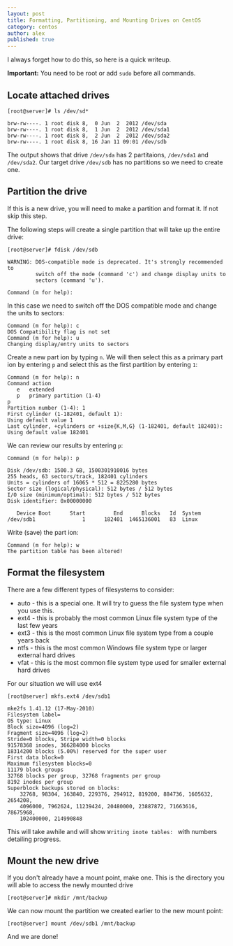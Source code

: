```yaml
---
layout: post
title: Formatting, Partitioning, and Mounting Drives on CentOS
category: centos
author: alex
published: true
---
```


I always forget how to do this, so here is a quick writeup.

**Important:** You need to be root or add `sudo` before all commands.

## Locate attached drives

```
[root@server]# ls /dev/sd*

brw-rw----. 1 root disk 8,  0 Jun  2  2012 /dev/sda
brw-rw----. 1 root disk 8,  1 Jun  2  2012 /dev/sda1
brw-rw----. 1 root disk 8,  2 Jun  2  2012 /dev/sda2
brw-rw----. 1 root disk 8, 16 Jan 11 09:01 /dev/sdb
```
The output shows that drive `/dev/sda` has 2 partitaions, `/dev/sda1` and `/dev/sda2`. Our target drive `/dev/sdb` has no partitions so we need to create one.

## Partition the drive

If this is a new drive, you will need to make a partition and format it. If not skip this step.

The following steps will create a single partition that will take up the entire drive:

```
[root@server]# fdisk /dev/sdb

WARNING: DOS-compatible mode is deprecated. It's strongly recommended to
         switch off the mode (command 'c') and change display units to
         sectors (command 'u').

Command (m for help):
```
In this case we need to switch off the DOS compatible mode and change the units to sectors:

```
Command (m for help): c
DOS Compatibility flag is not set
Command (m for help): u
Changing display/entry units to sectors
```

Create a new part ion by typing `n`. We will then select this as a primary part ion by entering `p` and select this as the first partition by entering `1`:

```
Command (m for help): n
Command action
   e   extended
   p   primary partition (1-4)
p
Partition number (1-4): 1
First cylinder (1-182401, default 1):
Using default value 1
Last cylinder, +cylinders or +size{K,M,G} (1-182401, default 182401):
Using default value 182401
```
We can review our results by entering `p`:

```
Command (m for help): p

Disk /dev/sdb: 1500.3 GB, 1500301910016 bytes
255 heads, 63 sectors/track, 182401 cylinders
Units = cylinders of 16065 * 512 = 8225280 bytes
Sector size (logical/physical): 512 bytes / 512 bytes
I/O size (minimum/optimal): 512 bytes / 512 bytes
Disk identifier: 0x00000000

   Device Boot      Start         End      Blocks   Id  System
/dev/sdb1               1      182401  1465136001   83  Linux
```
Write (save) the part ion:

```
Command (m for help): w
The partition table has been altered!
```

## Format the filesystem

There are a few different types of filesystems to consider:

* auto - this is a special one. It will try to guess the file system type when you use this.   
*  ext4 - this is probably the most common Linux file system type of the last few years  
*  ext3 - this is the most common Linux file system type from a couple years back  
*  ntfs - this is the most common Windows file system type or larger external hard drives  
*  vfat - this is the most common file system type used for smaller external hard drives  

For our situation we will use ext4

```
[root@server] mkfs.ext4 /dev/sdb1

mke2fs 1.41.12 (17-May-2010)
Filesystem label=
OS type: Linux
Block size=4096 (log=2)
Fragment size=4096 (log=2)
Stride=0 blocks, Stripe width=0 blocks
91578368 inodes, 366284000 blocks
18314200 blocks (5.00%) reserved for the super user
First data block=0
Maximum filesystem blocks=0
11179 block groups
32768 blocks per group, 32768 fragments per group
8192 inodes per group
Superblock backups stored on blocks:
	32768, 98304, 163840, 229376, 294912, 819200, 884736, 1605632, 2654208,
	4096000, 7962624, 11239424, 20480000, 23887872, 71663616, 78675968,
	102400000, 214990848
```

This will take awhile and will show `Writing inote tables: ` with numbers detailing progress.

## Mount the new drive

If you don't already have a mount point, make one. This is the directory you will able to access the newly mounted drive

```
[root@server]# mkdir /mnt/backup
```

We can now mount the partition we created earlier to the new mount point:

```
[root@server] mount /dev/sdb1 /mnt/backup
```

And we are done!